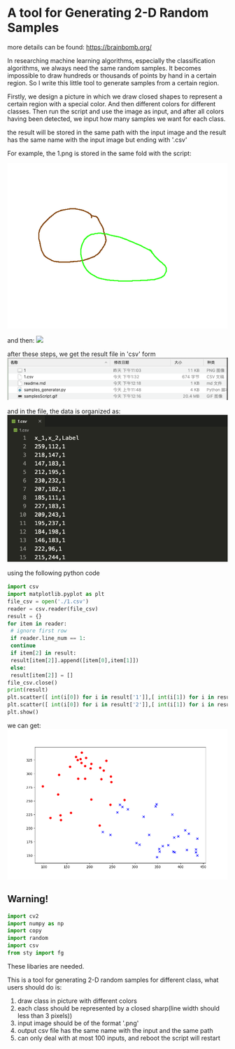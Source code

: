 # A tool for Generating 2-D Random Samples
more details can be found: https://brainbomb.org/

In researching machine learning algorithms, especially the classification algorithms, we always need the same random samples. It becomes impossible to draw hundreds or thousands of points by hand in a certain region. So I write this little tool to generate samples from a certain region.

Firstly, we design a picture in which we draw closed shapes to represent a certain region with a special color. And then different colors for different classes. Then run the script and use the image as input, and after all colors having been detected, we input how many samples we want for each class.

the result will be stored in the same path with the input image and the result has the same name with the input image but ending with '.csv'

For example, the 1.png is stored in the same fold with the script:

![](./1.png)

and then:
![](./samplesScript.gif)

after these steps, we get the result file in 'csv' form
![](./csv_fold.png)

and in the file, the data is organized as:
![](./csv_file.png)

using the following python code
```python
import csv
import matplotlib.pyplot as plt
file_csv = open('./1.csv')
reader = csv.reader(file_csv)
result = {}
for item in reader:
 # ignore first row
 if reader.line_num == 1:
 continue
 if item[2] in result:
 result[item[2]].append([item[0],item[1]])
 else:
 result[item[2]] = []
file_csv.close()
print(result)
plt.scatter([ int(i[0]) for i in result['1']],[ int(i[1]) for i in result['1']],c = 'r',marker = 'o')
plt.scatter([ int(i[0]) for i in result['2']],[ int(i[1]) for i in result['2']],c = 'b',marker = 'x')
plt.show()
```
we can get:
![](./Figure_1.png)

## Warning!
```python
import cv2
import numpy as np
import copy
import random
import csv
from sty import fg
```
These libaries are needed.

This is a tool for generating 2-D random samples for different class, what users should do is:
1. draw class in picture with different colors
2. each class should be represented by a closed sharp(line width should less than 3 pixels))
3. input image should be of the format '.png'
4. output csv file has the same name with the input and the same path
5. can only deal with at most 100 inputs, and reboot the script will restart

